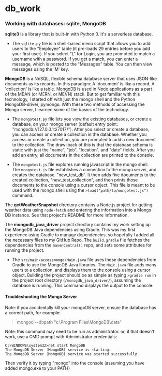 # db_work

### Working with databases: sqlite, MongoDB

**sqlite3** is a library that is built-in with Python 3. It's a serverless database.

- The `sqlite.py` file is a shell-based menu script that allows you to add users
  to the "Employee" table (it pre-loads 29 entries before you add your first user).
  If you select "L" for Login, you are prompted to match a username with a password.
  If you get a match, you can enter a message, which is posted to the "Messages" table.
  You can then view messages using the 'M' key.

**MongoDB** is a NoSQL, flexible schema database server that uses JSON-like documents as its records.
In this paradigm: A 'document' is like a record. A 'collection' is like a table.
MongoDB is used in Node applications as a part of the MEAN (or MERN, or MEVN) stack.
But to get familiar with this technology, I started off with just the mongo shell
and the Python MongoDB-driver, pymongo. With these two methods of accessing the
Mongo server, I learned some of the basics of the technology.

- The `mongotest.py` file lets you view the existing databases, or create a database,
  on your mongo server (default entry point: "mongodb://127.0.0.1:27017/").
  After you select or create a database, you can access or create a collection
  in the database. Whether you access or create a collection, you are prompted to
  add a new document to the collection. The draw-back of this is that the database
  schema is static with just the "name", "job", "location", and "date" fields.
  After you add an entry, all documents in the collection are printed to the console.

- The `mongotest.js` file explores running javascript in the mongo shell.
  The `mongotest.js` file establishes a connection to the mongo server,
  and creates the database, "new_test_db". It then adds five documents to the
  created collection, "new_test_collection", and then prints those documents
  to the console using a cursor object. This file is meant to be used with the
  mongo shell using the `>load("path/to/mongotest.js")` command.

The **getWeatherSnapshot** directory contains a Node.js project for getting weather data using `node-fetch`
and entering the information into a Mongo DB instance. See that project's README for more information.

The **mongodb_java_driver** project directory contains my work setting up the
MongoDB Java dependencies using Gradle. This was my first experience using Gradle
to manage dependencies, so hopefully I added all the necessary files to my GitHub Repo.
The `build.gradle` file fetches the dependencies from the `mavenCentral()` repo, and sets
some attributes for running the project.

- The `src/main/accessmongo/Main.java` file uses these dependencies from Gradle to use the
  MongoDB Java libraries. The `Main.java` file adds many users to a collection,
  and displays them to the console using a cursor object.
  Building the project should be as simple as typing `>gradle run` in the
  project root directory (`/monogdb_java_driver/`), assuming the database is running.
  This command displays the output to the console.

#### Troubleshooting the Mongo Server

Note: if you accidentally kill your mongoDB server,
ensure the database has a correct path, for example:

> mongod --dbpath "c:\Program Files\MongoDB\data"

Note: this command may need to be run as administrator.
or, if that doesn't work, use a CMD prompt with Administrator credentials:

    C:\WINDOWS\system32>net start MongoDB
    The MongoDB Server (MongoDB) service is starting.
    The MongoDB Server (MongoDB) service was started successfully.

Then verify it by typing "mongo" into the console
(assuming you have added mongo.exe to your PATH)
